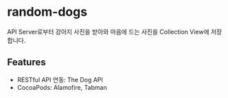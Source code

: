 # random-dogs
API Server로부터 강아지 사진을 받아와 마음에 드는 사진을 Collection View에 저장합니다.

## Features
- RESTful API 연동: The Dog API
- CocoaPods: Alamofire, Tabman
